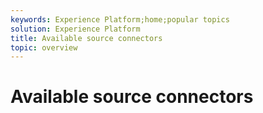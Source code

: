 ```yaml
---
keywords: Experience Platform;home;popular topics
solution: Experience Platform
title: Available source connectors
topic: overview
---
```


# Available source connectors